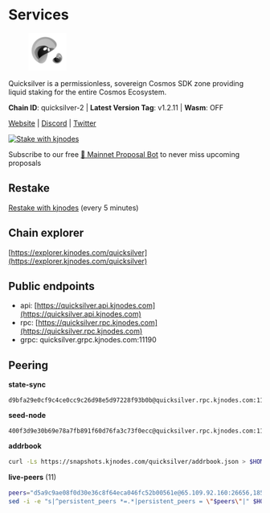 # Services

<figure><img src="https://raw.githubusercontent.com/kj89/cosmos-images/main/logos/quicksilver.png" alt=""><figcaption></figcaption></figure>

Quicksilver is a permissionless, sovereign Cosmos SDK zone providing liquid staking for the entire Cosmos Ecosystem.

**Chain ID**: quicksilver-2 | **Latest Version Tag**: v1.2.11 | **Wasm**: OFF

[Website](https://quicksilver.zone) | [Discord](https://discord.gg/quicksilverprotocol) | [Twitter](https://twitter.com/quicksilverzone)

[![Stake with kjnodes](https://i.ibb.co/cr44Q8j/button-stake-with-kjnodes.png)](https://restake.app/quicksilver/quickvaloper1fqfgpwdngmmay6ah7mg9y4k7ayykpzu6l3ht2m)

Subscribe to our free [🤖 Mainnet Proposal Bot](https://t.me/kjnodes_proposal_bot) to never miss upcoming proposals

## Restake

[Restake with kjnodes](https://restake.app/quicksilver/quickvaloper1fqfgpwdngmmay6ah7mg9y4k7ayykpzu6l3ht2m) (every 5 minutes)
## Chain explorer
[https://explorer.kjnodes.com/quicksilver](https://explorer.kjnodes.com/quicksilver)

## Public endpoints

* api: [https://quicksilver.api.kjnodes.com](https://quicksilver.api.kjnodes.com)
* rpc: [https://quicksilver.rpc.kjnodes.com](https://quicksilver.rpc.kjnodes.com)
* grpc: quicksilver.grpc.kjnodes.com:11190

## Peering

**state-sync**

```text
d9bfa29e0cf9c4ce0cc9c26d98e5d97228f93b0b@quicksilver.rpc.kjnodes.com:11156
```

**seed-node**

```text
400f3d9e30b69e78a7fb891f60d76fa3c73f0ecc@quicksilver.rpc.kjnodes.com:11159
```

**addrbook**
```bash
curl -Ls https://snapshots.kjnodes.com/quicksilver/addrbook.json > $HOME/.quicksilverd/config/addrbook.json
```

**live-peers** (11)
```bash
peers="d5a9c9ae08f0d30e36c8f64eca046fc52b00561e@65.109.92.160:26656,185f80586290dcd53db67ebc2da1e146e291bcd6@148.251.13.186:11156,e64a4e480a2971c339fa06a58293e8e060082ad5@185.16.36.134:26656,71b753819eb653e99e6a825b80af20ca9bccb087@135.125.163.63:24666,a87f48e433160970318d181bb69c378f4564cd2d@107.155.67.202:26736,6785dbb8a0138600e0e0faaa77baa375451b38bb@162.55.132.48:15620,ffd3a67122d557dbc426972196ded625757b71b6@85.239.242.5:11656,26d23125db7493486dc9931b4181425d725e4ac6@65.109.55.186:20656,67c3cc1397d0a0f03a45d4cae6ff3380be7364f9@95.217.229.18:11656,ef1cb5bff5b76957f02636a30d5d85d861a35dbe@65.109.92.240:21026,d9bfa29e0cf9c4ce0cc9c26d98e5d97228f93b0b@65.109.88.38:11156"
sed -i -e "s|^persistent_peers *=.*|persistent_peers = \"$peers\"|" $HOME/.quicksilverd/config/config.toml
```
